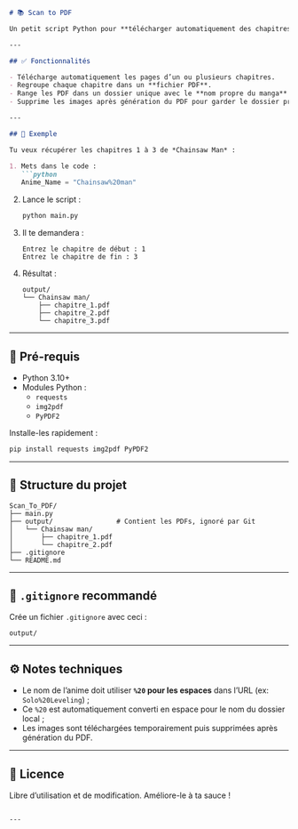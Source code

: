 ```markdown
# 📚 Scan to PDF

Un petit script Python pour **télécharger automatiquement des chapitres de mangas depuis anime-sama.fr** et les convertir **en fichiers PDF**, rangés proprement dans un dossier au nom du manga.

---

## ✅ Fonctionnalités

- Télécharge automatiquement les pages d’un ou plusieurs chapitres.
- Regroupe chaque chapitre dans un **fichier PDF**.
- Range les PDF dans un dossier unique avec le **nom propre du manga** (espaces au lieu de `%20`).
- Supprime les images après génération du PDF pour garder le dossier propre.

---

## 🧾 Exemple

Tu veux récupérer les chapitres 1 à 3 de *Chainsaw Man* :

1. Mets dans le code :
   ```python
   Anime_Name = "Chainsaw%20man"
   ```

2. Lance le script :
   ```bash
   python main.py
   ```

3. Il te demandera :
   ```
   Entrez le chapitre de début : 1
   Entrez le chapitre de fin : 3
   ```

4. Résultat :
   ```
   output/
   └── Chainsaw man/
       ├── chapitre_1.pdf
       ├── chapitre_2.pdf
       └── chapitre_3.pdf
   ```

---

## 🧰 Pré-requis

- Python 3.10+
- Modules Python :
  - `requests`
  - `img2pdf`
  - `PyPDF2`

Installe-les rapidement :
```bash
pip install requests img2pdf PyPDF2
```

---

## 📁 Structure du projet

```
Scan_To_PDF/
├── main.py
├── output/                # Contient les PDFs, ignoré par Git
│   └── Chainsaw man/
│       ├── chapitre_1.pdf
│       └── chapitre_2.pdf
├── .gitignore
└── README.md
```

---

## 🛑 `.gitignore` recommandé

Crée un fichier `.gitignore` avec ceci :
```
output/
```

---

## ⚙️ Notes techniques

- Le nom de l’anime doit utiliser **`%20` pour les espaces** dans l’URL (ex: `Solo%20Leveling`) ;
- Ce `%20` est automatiquement converti en espace pour le nom du dossier local ;
- Les images sont téléchargées temporairement puis supprimées après génération du PDF.

---

## 📝 Licence

Libre d’utilisation et de modification. Améliore-le à ta sauce !
```

---
